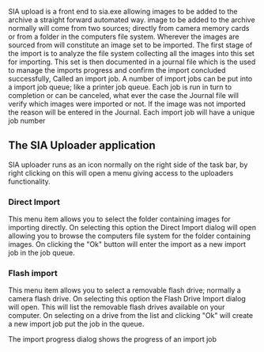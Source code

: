 SIA upload is a front end to sia.exe allowing images to be added to the archive a straight forward automated way. image to be added to the archive normally will come from two sources; directly from camera memory cards or from a folder in the computers file system.
Wherever the images are sourced from will constitute an image set to be imported. The first stage of the import is to analyze the file system collecting all the images into this set for importing.
This set is then documented in a journal file which is the used to manage the imports progress and confirm the import concluded successfully, Called an import job.
A number of import jobs can be put into a import job queue; like a printer job queue. Each job is run in turn to completion or can be canceled, what ever the case the Journal file will verify which images were imported or not. If the image was not imported the reason will be entered in the Journal.
Each import job will have a unique job number
## The SIA Uploader application ##
SIA uploader runs as an icon normally on the right side of the task bar, by right clicking on this will open a menu giving access to the uploaders functionality.
### Direct Import ###
This menu item allows you to select the folder containing images for importing directly. On selecting this option the Direct Import dialog will open allowing you to browse the computers file system for the folder containing images. On clicking the "Ok" button will enter the import as a new import job in the job queue.
### Flash import ###
This menu item allows you to select a removable flash drive; normally a camera flash drive. On selecting this option the Flash Drive Import dialog will open. This will list the removable flash drives available on your computer. On selecting on a drive from the list and clicking "Ok" will create a new import job put the job in the queue.     

The import progress dialog shows the progress of an import job
